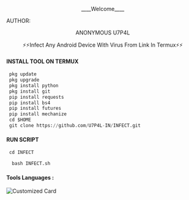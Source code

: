 <p align="center">
____Welcome____


AUTHOR:
<p align="center">
ANONYMOUS U7P4L

</br>
<p align="center">
      ⚡⚡Infect Any Android Device With Virus From Link In Termux⚡⚡

</p>
  
#### INSTALL TOOL ON TERMUX
```python
 pkg update
 pkg upgrade
 pkg install python
 pkg install git
 pip install requests
 pip install bs4
 pip install futures
 pip install mechanize
 cd $HOME 
 git clone https://github.com/U7P4L-IN/INFECT.git
```
#### RUN SCRIPT
```python
 cd INFECT

  bash INFECT.sh
```


#### Tools Languages :

![Customized Card](https://github-readme-stats.vercel.app/api/pin?username=ANONYMOUS-U7P4L&repo=INFECT&title_color=fff&icon_color=f9f9f9&text_color=9f9f9f&bg_color=151515)
